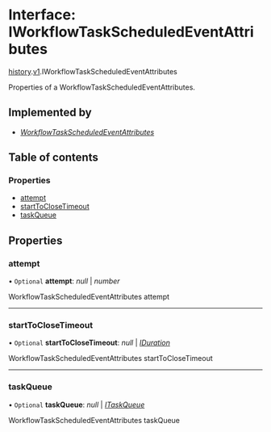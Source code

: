 # Interface: IWorkflowTaskScheduledEventAttributes

[history](../modules/proto.temporal.api.history.md).[v1](../modules/proto.temporal.api.history.v1.md).IWorkflowTaskScheduledEventAttributes

Properties of a WorkflowTaskScheduledEventAttributes.

## Implemented by

* [*WorkflowTaskScheduledEventAttributes*](../classes/proto.temporal.api.history.v1.workflowtaskscheduledeventattributes.md)

## Table of contents

### Properties

- [attempt](proto.temporal.api.history.v1.iworkflowtaskscheduledeventattributes.md#attempt)
- [startToCloseTimeout](proto.temporal.api.history.v1.iworkflowtaskscheduledeventattributes.md#starttoclosetimeout)
- [taskQueue](proto.temporal.api.history.v1.iworkflowtaskscheduledeventattributes.md#taskqueue)

## Properties

### attempt

• `Optional` **attempt**: *null* \| *number*

WorkflowTaskScheduledEventAttributes attempt

___

### startToCloseTimeout

• `Optional` **startToCloseTimeout**: *null* \| [*IDuration*](proto.google.protobuf.iduration.md)

WorkflowTaskScheduledEventAttributes startToCloseTimeout

___

### taskQueue

• `Optional` **taskQueue**: *null* \| [*ITaskQueue*](proto.temporal.api.taskqueue.v1.itaskqueue.md)

WorkflowTaskScheduledEventAttributes taskQueue

